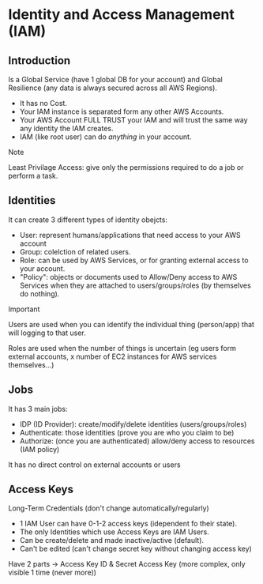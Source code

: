 <h1>Identity and Access Management (IAM)</h1>
<h2>Introduction</h2>
Is a Global Service (have 1 global DB for your account) and Global Resilience  (any data is always secured across all AWS Regions).

- It has no Cost.
- Your IAM instance is separated form any other AWS Accounts.
- Your AWS Account FULL TRUST your IAM and will trust the same way any identity the IAM creates.
- IAM (like root user) can do <i>anything</i> in your account.

>[!NOTE]
> Least Privilage Access: give only the permissions required to do a job or perform a task.

<h2>Identities</h2>
It can create 3 different types of identity obejcts:

- User: represent humans/applications that need access to your AWS account
- Group: colelction of related users.
- Role: can be used by AWS Services, or for granting external access to your account.
- "Policy": objects or documents used to Allow/Deny access to AWS Services when they are attached to users/groups/roles (by themselves do nothing).
>[!IMPORTANT]
> Users are used when you can identify the individual thing (person/app) that will logging to that user.
>
> Roles are used when the number of things is uncertain (eg users form external accounts, x number of EC2 instances for AWS services themselves...)

<h2>Jobs</h2>
It has 3 main jobs:

- IDP (ID Provider): create/modify/delete identities (users/groups/roles)
- Authenticate: those identities (prove you are who you claim to be)
- Authorize: (once you are authenticated) allow/deny access to resources (IAM policy)

It has no direct control on external accounts or users

<h2>Access Keys</h2>
Long-Term Credentials (don't change automatically/regularly)

- 1 IAM User can have 0-1-2 access keys (idependent fo their state).
- The only Identities which use Access Keys are IAM Users.
- Can be create/delete and made inactive/active (default).
- Can't be edited (can't change secret key without changing access key)

Have 2 parts ->  Access Key ID & Secret Access Key (more complex, only visible 1 time (never more))

